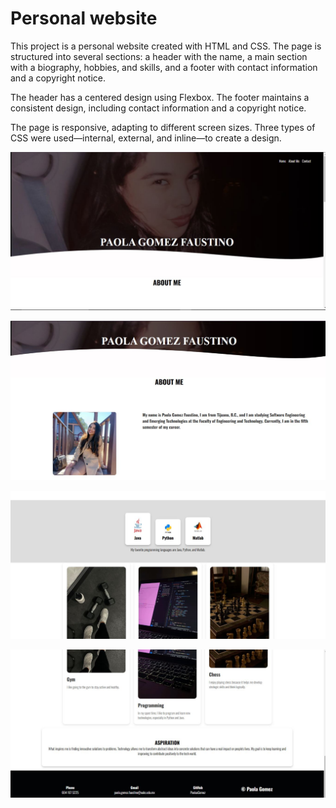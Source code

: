 # Personal website
This project is a personal website created with HTML and CSS. The page is structured into several sections: a header with the name, a main section with a biography, hobbies, and skills, and a footer with contact information and a copyright notice.

The header has a centered design using Flexbox. The footer maintains a consistent design, including contact information and a copyright notice.

The page is responsive, adapting to different screen sizes. Three types of CSS were used—internal, external, and inline—to create a design.


![Image 1](img/Screenshot1.JPG) 

![Image 2](img/Screenshot2.JPG)  

![Image 1](img/Screenshot3.JPG) 

![Image 2](img/Screenshot4.JPG)  
